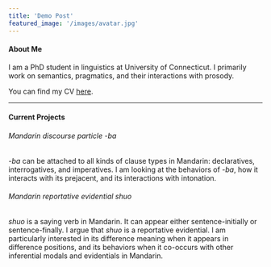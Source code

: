 ```yaml
---
title: 'Demo Post'
featured_image: '/images/avatar.jpg'
---
```


#### About Me

I am a PhD student in linguistics at University of Connecticut. I primarily work on semantics, pragmatics, and their interactions with prosody.

You can find my CV [here](https://drive.google.com/file/d/1alkInVvI9Nn5wbmM3ekaLrUiKpyHOc98/view?usp=sharing).

---

#### Current Projects


###### Mandarin discourse particle *-ba*

*-ba* can be attached to all kinds of clause types in Mandarin: declaratives, interrogatives, and imperatives. I am looking at the behaviors of *-ba*, how it interacts with its prejacent, and its interactions with intonation.



###### Mandarin reportative evidential *shuo*

*shuo* is a saying verb in Mandarin. It can appear either sentence-initially or sentence-finally. I argue that *shuo* is a reportative evidential. I am particularly interested in its difference meaning when it appears in difference positions, and its behaviors when it co-occurs with other inferential modals and evidentials in Mandarin.
